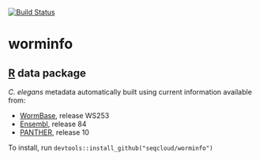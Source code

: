 [![Build Status](https://travis-ci.org/seqcloud/worminfo.svg?branch=master)](https://travis-ci.org/seqcloud/worminfo)

# worminfo
## [R](https://www.r-project.org) data package

*C. elegans* metadata automatically built using current information available from:

* [WormBase](http://www.wormbase.org), release WS253
* [Ensembl](http://www.ensembl.org/Caenorhabditis_elegans/Info/Index), release 84
* [PANTHER](http://pantherdb.org), release 10

To install, run `devtools::install_github("seqcloud/worminfo")`
